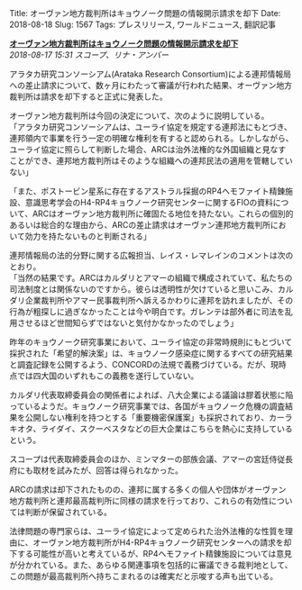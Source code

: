 Title: オーヴァン地方裁判所はキョウノーク問題の情報開示請求を却下
Date: 2018-08-18
Slug: 1567
Tags: プレスリリース, ワールドニュース, 翻訳記事

<p class="lead"><strong><a href="https://community.eveonline.com/news/news-channels/world-news/orvanne-district-court-rejects-capsuleer-kyonoke-request/">オーヴァン地方裁判所はキョウノーク問題の情報開示請求を却下</a></strong><br/>
<em>2018-08-17 15:31 スコープ、リナ・アンバー</em></p>
<p>アラタカ研究コンソーシアム(Arataka Research Consortium)による連邦情報局への差止請求について、数ヶ月にわたって審議が行われた結果、オーヴァン地方裁判所は請求を却下すると正式に発表した。</p>
<p>オーヴァン地方裁判所は今回の決定について、次のように説明している。<br/>
「アラタカ研究コンソーシアムは、ユーライ協定を規定する連邦法にもとづき、連邦領内で事業を行う一定の明確な権利を有すると認められる。しかしながら、ユーライ協定に照らして判断した場合、ARCは治外法権的な外国組織と見なすことができ、連邦地方裁判所はそのような組織への連邦民法の適用を管轄していない」</p>
<p>「また、ポストービン星系に存在するアストラル採掘のRP4ヘモファイト精錬施設、意識思考学会のH4-RP4キョウノーク研究センターに関するFIOの資料について、ARCはオーヴァン地方裁判所に確固たる地位を持たない。これらの個別的あるいは総合的な理由から、ARCの差止請求はオーヴァン連邦地方裁判所において効力を持たないものと判断される」</p>
<p>連邦情報局の法的分野に関する広報担当、レイス・レマレインのコメントは次のとおり。<br/>
「当然の結果です。ARCはカルダリとアマーの組織で構成されていて、私たちの司法制度とは関係ないのですから。彼らは透明性が欠けていると思いこみ、カルダリ企業裁判所やアマー民事裁判所へ訴えるかわりに連邦を訪れましたが、その行為が粗探しに過ぎなかったことは今や明白です。ガレンテは部外者に司法を乱用させるほど世間知らずではないと気付かなかったのでしょう」</p>
<p>昨年のキョウノーク研究事業において、ユーライ協定の非常時規則にもとづいて採択された「希望的解決案」は、キョウノーク感染症に関するすべての研究結果と調査記録を公開するよう、CONCORDの法規で義務づけている。だが、現時点では四大国のいずれもこの義務を遂行していない。</p>
<p>カルダリ代表取締委員会の関係者によれば、八大企業による議論は膠着状態に陥っているようだ。キョウノーク研究事業では、各国がキョウノーク危機の調査結果を公開しない権利を持つとする「重要機密保護案」も採択されており、カーラキオタ、ライダイ、スクーベスタなどの巨大企業はこちらを熱心に支持しているという。</p>
<p>スコープは代表取締委員会のほか、ミンマターの部族会議、アマーの宮廷侍従長府にも取材を試みたが、回答は得られなかった。</p>
<p>ARCの請求は却下されたものの、連邦に属する多くの個人や団体がオーヴァン地方裁判所と連邦最高裁判所に同様の請求を行っており、これらの有効性については判断が保留されている。</p>
<p>法律問題の専門家らは、ユーライ協定によって定められた治外法権的な性質を理由に、オーヴァン地方裁判所がH4-RP4キョウノーク研究センターへの請求を却下する可能性が高いと考えているが、RP4ヘモファイト精錬施設については意見が分かれている。また、あらゆる関連事項を包括的に審議できる裁判地として、この問題が最高裁判所へ持ちこまれるのは確実だと示唆する声も出ている。</p>

